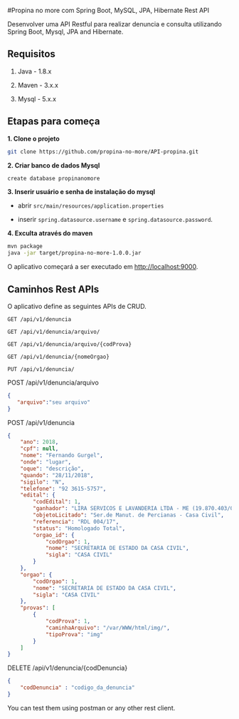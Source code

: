 #Propina no more com Spring Boot, MySQL, JPA, Hibernate Rest API

Desenvolver uma API Restful para realizar denuncia e consulta utilizando Spring Boot, Mysql, JPA and Hibernate.

## Requisitos

1. Java - 1.8.x

2. Maven - 3.x.x

3. Mysql - 5.x.x

## Etapas para começa

**1. Clone o projeto**

```bash
git clone https://github.com/propina-no-more/API-propina.git
```

**2. Criar banco de dados Mysql**
```bash
create database propinanomore
```

**3. Inserir usuário e senha de instalação do mysql**

+ abrir `src/main/resources/application.properties`

+ inserir `spring.datasource.username` e `spring.datasource.password`.

**4. Exculta através do maven**

```bash
mvn package
java -jar target/propina-no-more-1.0.0.jar
```


O aplicativo começará a ser executado em <http://localhost:9000>.

## Caminhos Rest APIs

O aplicativo define as seguintes APIs de CRUD.

	GET /api/v1/denuncia
	
	GET /api/v1/denuncia/arquivo/
	
	GET /api/v1/denuncia/arquivo/{codProva}
    
	GET /api/v1/denuncia/{nomeOrgao}
    
	PUT /api/v1/denuncia/
 
 POST /api/v1/denuncia/arquivo
 
 ```json
 {
 	"arquivo":"seu arquivo"
 }
 
 ```
 
 POST /api/v1/denuncia

```json
{
	"ano": 2018,
	"cpf": null,
	"nome": "Fernando Gurgel",
	"onde": "lugar",
	"oque": "descrição",
	"quando": "28/11/2018",
	"sigilo": "N",
	"telefone": "92 3615-5757",
	"edital": {
		"codEdital": 1,
		"ganhador": "LIRA SERVICOS E LAVANDERIA LTDA - ME (19.870.403/0001-10)",
		"objetoLicitado": "Ser.de Manut. de Percianas - Casa Civil",
		"referencia": "RDL 004/17",
		"status": "Homologado Total",
		"orgao_id": {
			"codOrgao": 1,
			"nome": "SECRETARIA DE ESTADO DA CASA CIVIL",
			"sigla": "CASA CIVIL"
		}
	},
	"orgao": {
		"codOrgao": 1,
		"nome": "SECRETARIA DE ESTADO DA CASA CIVIL",
		"sigla": "CASA CIVIL"
	},
	"provas": [
		{
			"codProva": 1,
			"caminhaArquivo": "/var/WWW/html/img/",
			"tipoProva": "img"
		}
	]
}
```
    
   DELETE /api/v1/denuncia/{codDenuncia}
    
```json
{
	"codDenuncia" : "codigo_da_denuncia"
}
```

You can test them using postman or any other rest client.
